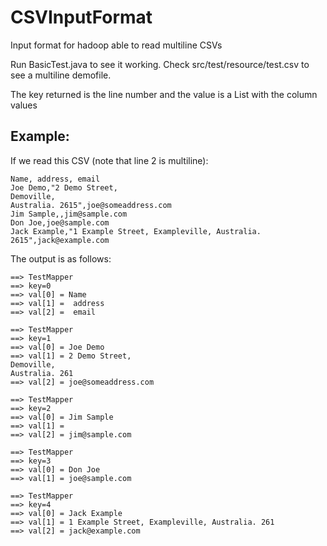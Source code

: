 CSVInputFormat
==============

Input format for hadoop able to read multiline CSVs

Run BasicTest.java to see it working. Check src/test/resource/test.csv to see a multiline demofile.

The key returned is the line number and the value is a List with the column values

Example:
--------------------------------------------------------------------------------
If we read this CSV (note that line 2 is multiline):

	Name, address, email
	Joe Demo,"2 Demo Street, 
	Demoville, 
	Australia. 2615",joe@someaddress.com
	Jim Sample,,jim@sample.com
	Don Joe,joe@sample.com
	Jack Example,"1 Example Street, Exampleville, Australia. 2615",jack@example.com


The output is as follows:


	==> TestMapper
	==> key=0
	==> val[0] = Name
	==> val[1] =  address
	==> val[2] =  email
	
	==> TestMapper
	==> key=1
	==> val[0] = Joe Demo
	==> val[1] = 2 Demo Street, 
	Demoville, 
	Australia. 261
	==> val[2] = joe@someaddress.com
	
	==> TestMapper
	==> key=2
	==> val[0] = Jim Sample
	==> val[1] = 
	==> val[2] = jim@sample.com
	
	==> TestMapper
	==> key=3
	==> val[0] = Don Joe
	==> val[1] = joe@sample.com
	
	==> TestMapper
	==> key=4
	==> val[0] = Jack Example
	==> val[1] = 1 Example Street, Exampleville, Australia. 261
	==> val[2] = jack@example.com